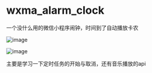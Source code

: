 # wxma_alarm_clock
一个没什么用的微信小程序闹钟，时间到了自动播放卡农

![image](https://user-images.githubusercontent.com/16039368/156097088-02771902-e8ff-4972-a7f3-3c3629a3f35d.png)

![image](https://user-images.githubusercontent.com/16039368/156097127-89055e0e-b847-4d4a-be1d-5de43326fe36.png)

主要是学习一下定时任务的开始与取消，还有音乐播放的api
